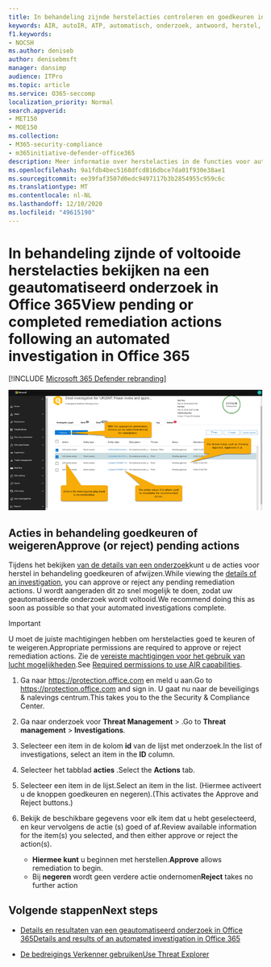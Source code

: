 ```yaml
---
title: In behandeling zijnde herstelacties controleren en goedkeuren in een automatisch onderzoek en antwoord
keywords: AIR, autoIR, ATP, automatisch, onderzoek, antwoord, herstel, bedreiging, Geavanceerd, bedreiging, bescherming
f1.keywords:
- NOCSH
ms.author: deniseb
author: denisebmsft
manager: dansimp
audience: ITPro
ms.topic: article
ms.service: O365-seccomp
localization_priority: Normal
search.appverid:
- MET150
- MOE150
ms.collection:
- M365-security-compliance
- m365initiative-defender-office365
description: Meer informatie over herstelacties in de functies voor automatisch onderzoek en antwoord in Microsoft Defender voor Office 365, abonnement 2.
ms.openlocfilehash: 9a1fdb4bec5168dfcd816dbce7da01f930e38ae1
ms.sourcegitcommit: ee39faf3507d0edc9497117b3b2854955c959c6c
ms.translationtype: MT
ms.contentlocale: nl-NL
ms.lasthandoff: 12/10/2020
ms.locfileid: "49615190"
---
```

# <a name="view-pending-or-completed-remediation-actions-following-an-automated-investigation-in-office-365"></a><span data-ttu-id="b2066-104">In behandeling zijnde of voltooide herstelacties bekijken na een geautomatiseerd onderzoek in Office 365</span><span class="sxs-lookup"><span data-stu-id="b2066-104">View pending or completed remediation actions following an automated investigation in Office 365</span></span>

[!INCLUDE [Microsoft 365 Defender rebranding](../includes/microsoft-defender-for-office.md)]



![Actie pagina AIR onderzoek](../../media/air-investigationactionspage.png)

## <a name="approve-or-reject-pending-actions"></a><span data-ttu-id="b2066-106">Acties in behandeling goedkeuren of weigeren</span><span class="sxs-lookup"><span data-stu-id="b2066-106">Approve (or reject) pending actions</span></span>

<span data-ttu-id="b2066-107">Tijdens het bekijken [van de details van een onderzoek](air-view-investigation-results.md)kunt u de acties voor herstel in behandeling goedkeuren of afwijzen.</span><span class="sxs-lookup"><span data-stu-id="b2066-107">While viewing the [details of an investigation](air-view-investigation-results.md), you can approve or reject any pending remediation actions.</span></span> <span data-ttu-id="b2066-108">U wordt aangeraden dit zo snel mogelijk te doen, zodat uw geautomatiseerde onderzoek wordt voltooid.</span><span class="sxs-lookup"><span data-stu-id="b2066-108">We recommend doing this as soon as possible so that your automated investigations complete.</span></span>

> [!IMPORTANT]
> <span data-ttu-id="b2066-109">U moet de juiste machtigingen hebben om herstelacties goed te keuren of te weigeren.</span><span class="sxs-lookup"><span data-stu-id="b2066-109">Appropriate permissions are required to approve or reject remediation actions.</span></span> <span data-ttu-id="b2066-110">Zie de [vereiste machtigingen voor het gebruik van lucht mogelijkheden](office-365-air.md#required-permissions-to-use-air-capabilities).</span><span class="sxs-lookup"><span data-stu-id="b2066-110">See [Required permissions to use AIR capabilities](office-365-air.md#required-permissions-to-use-air-capabilities).</span></span>

1. <span data-ttu-id="b2066-111">Ga naar <https://protection.office.com> en meld u aan.</span><span class="sxs-lookup"><span data-stu-id="b2066-111">Go to <https://protection.office.com> and sign in.</span></span> <span data-ttu-id="b2066-112">U gaat nu naar de beveiligings & nalevings centrum.</span><span class="sxs-lookup"><span data-stu-id="b2066-112">This takes you to the the Security & Compliance Center.</span></span>

2. <span data-ttu-id="b2066-113">Ga naar onderzoek voor **Threat Management** \> .</span><span class="sxs-lookup"><span data-stu-id="b2066-113">Go to **Threat management** \> **Investigations**.</span></span>

3. <span data-ttu-id="b2066-114">Selecteer een item in de kolom **id** van de lijst met onderzoek.</span><span class="sxs-lookup"><span data-stu-id="b2066-114">In the list of investigations, select an item in the **ID** column.</span></span>

4. <span data-ttu-id="b2066-115">Selecteer het tabblad **acties** .</span><span class="sxs-lookup"><span data-stu-id="b2066-115">Select the **Actions** tab.</span></span>

5. <span data-ttu-id="b2066-116">Selecteer een item in de lijst.</span><span class="sxs-lookup"><span data-stu-id="b2066-116">Select an item in the list.</span></span> <span data-ttu-id="b2066-117">(Hiermee activeert u de knoppen goedkeuren en negeren).</span><span class="sxs-lookup"><span data-stu-id="b2066-117">(This activates the Approve and Reject buttons.)</span></span>

6. <span data-ttu-id="b2066-118">Bekijk de beschikbare gegevens voor elk item dat u hebt geselecteerd, en keur vervolgens de actie (s) goed of af.</span><span class="sxs-lookup"><span data-stu-id="b2066-118">Review available information for the item(s) you selected, and then either approve or reject the action(s).</span></span>
   - <span data-ttu-id="b2066-119">**Hiermee kunt** u beginnen met herstellen.</span><span class="sxs-lookup"><span data-stu-id="b2066-119">**Approve** allows remediation to begin.</span></span>
   - <span data-ttu-id="b2066-120">Bij **negeren** wordt geen verdere actie ondernomen</span><span class="sxs-lookup"><span data-stu-id="b2066-120">**Reject** takes no further action</span></span>

## <a name="next-steps"></a><span data-ttu-id="b2066-121">Volgende stappen</span><span class="sxs-lookup"><span data-stu-id="b2066-121">Next steps</span></span>

- [<span data-ttu-id="b2066-122">Details en resultaten van een geautomatiseerd onderzoek in Office 365</span><span class="sxs-lookup"><span data-stu-id="b2066-122">Details and results of an automated investigation in Office 365</span></span>](air-view-investigation-results.md)

- [<span data-ttu-id="b2066-123">De bedreigings Verkenner gebruiken</span><span class="sxs-lookup"><span data-stu-id="b2066-123">Use Threat Explorer</span></span>](threat-explorer.md)
